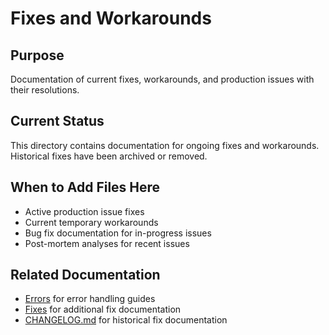 # Fixes and Workarounds

## Purpose
Documentation of current fixes, workarounds, and production issues with their resolutions.

## Current Status
This directory contains documentation for ongoing fixes and workarounds. Historical fixes have been archived or removed.

## When to Add Files Here
- Active production issue fixes
- Current temporary workarounds
- Bug fix documentation for in-progress issues
- Post-mortem analyses for recent issues

## Related Documentation
- [Errors](../../errors/) for error handling guides
- [Fixes](../../fixes/) for additional fix documentation
- [CHANGELOG.md](../../../CHANGELOG.md) for historical fix documentation
